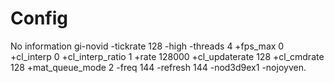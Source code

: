 # Config  
No information gi-novid -tickrate 128 -high -threads 4 +fps_max 0 +cl_interp 0 +cl_interp_ratio 1 +rate 128000 +cl_updaterate 128 +cl_cmdrate 128 +mat_queue_mode 2 -freq 144 -refresh 144 -nod3d9ex1 -nojoyven.
